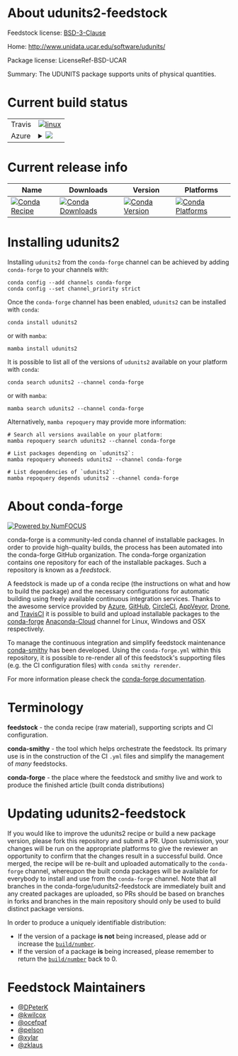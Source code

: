 About udunits2-feedstock
========================

Feedstock license: [BSD-3-Clause](https://github.com/conda-forge/udunits2-feedstock/blob/main/LICENSE.txt)

Home: http://www.unidata.ucar.edu/software/udunits/

Package license: LicenseRef-BSD-UCAR

Summary: The UDUNITS package supports units of physical quantities.

Current build status
====================


<table><tr>
    <td>Travis</td>
    <td>
      <a href="https://app.travis-ci.com/conda-forge/udunits2-feedstock">
        <img alt="linux" src="https://img.shields.io/travis/com/conda-forge/udunits2-feedstock/main.svg?label=Linux">
      </a>
    </td>
  </tr>
    
  <tr>
    <td>Azure</td>
    <td>
      <details>
        <summary>
          <a href="https://dev.azure.com/conda-forge/feedstock-builds/_build/latest?definitionId=2105&branchName=main">
            <img src="https://dev.azure.com/conda-forge/feedstock-builds/_apis/build/status/udunits2-feedstock?branchName=main">
          </a>
        </summary>
        <table>
          <thead><tr><th>Variant</th><th>Status</th></tr></thead>
          <tbody><tr>
              <td>linux_64</td>
              <td>
                <a href="https://dev.azure.com/conda-forge/feedstock-builds/_build/latest?definitionId=2105&branchName=main">
                  <img src="https://dev.azure.com/conda-forge/feedstock-builds/_apis/build/status/udunits2-feedstock?branchName=main&jobName=linux&configuration=linux%20linux_64_" alt="variant">
                </a>
              </td>
            </tr><tr>
              <td>linux_aarch64</td>
              <td>
                <a href="https://dev.azure.com/conda-forge/feedstock-builds/_build/latest?definitionId=2105&branchName=main">
                  <img src="https://dev.azure.com/conda-forge/feedstock-builds/_apis/build/status/udunits2-feedstock?branchName=main&jobName=linux&configuration=linux%20linux_aarch64_" alt="variant">
                </a>
              </td>
            </tr><tr>
              <td>linux_ppc64le</td>
              <td>
                <a href="https://dev.azure.com/conda-forge/feedstock-builds/_build/latest?definitionId=2105&branchName=main">
                  <img src="https://dev.azure.com/conda-forge/feedstock-builds/_apis/build/status/udunits2-feedstock?branchName=main&jobName=linux&configuration=linux%20linux_ppc64le_" alt="variant">
                </a>
              </td>
            </tr><tr>
              <td>osx_64</td>
              <td>
                <a href="https://dev.azure.com/conda-forge/feedstock-builds/_build/latest?definitionId=2105&branchName=main">
                  <img src="https://dev.azure.com/conda-forge/feedstock-builds/_apis/build/status/udunits2-feedstock?branchName=main&jobName=osx&configuration=osx%20osx_64_" alt="variant">
                </a>
              </td>
            </tr><tr>
              <td>osx_arm64</td>
              <td>
                <a href="https://dev.azure.com/conda-forge/feedstock-builds/_build/latest?definitionId=2105&branchName=main">
                  <img src="https://dev.azure.com/conda-forge/feedstock-builds/_apis/build/status/udunits2-feedstock?branchName=main&jobName=osx&configuration=osx%20osx_arm64_" alt="variant">
                </a>
              </td>
            </tr><tr>
              <td>win_64</td>
              <td>
                <a href="https://dev.azure.com/conda-forge/feedstock-builds/_build/latest?definitionId=2105&branchName=main">
                  <img src="https://dev.azure.com/conda-forge/feedstock-builds/_apis/build/status/udunits2-feedstock?branchName=main&jobName=win&configuration=win%20win_64_" alt="variant">
                </a>
              </td>
            </tr>
          </tbody>
        </table>
      </details>
    </td>
  </tr>
</table>

Current release info
====================

| Name | Downloads | Version | Platforms |
| --- | --- | --- | --- |
| [![Conda Recipe](https://img.shields.io/badge/recipe-udunits2-green.svg)](https://anaconda.org/conda-forge/udunits2) | [![Conda Downloads](https://img.shields.io/conda/dn/conda-forge/udunits2.svg)](https://anaconda.org/conda-forge/udunits2) | [![Conda Version](https://img.shields.io/conda/vn/conda-forge/udunits2.svg)](https://anaconda.org/conda-forge/udunits2) | [![Conda Platforms](https://img.shields.io/conda/pn/conda-forge/udunits2.svg)](https://anaconda.org/conda-forge/udunits2) |

Installing udunits2
===================

Installing `udunits2` from the `conda-forge` channel can be achieved by adding `conda-forge` to your channels with:

```
conda config --add channels conda-forge
conda config --set channel_priority strict
```

Once the `conda-forge` channel has been enabled, `udunits2` can be installed with `conda`:

```
conda install udunits2
```

or with `mamba`:

```
mamba install udunits2
```

It is possible to list all of the versions of `udunits2` available on your platform with `conda`:

```
conda search udunits2 --channel conda-forge
```

or with `mamba`:

```
mamba search udunits2 --channel conda-forge
```

Alternatively, `mamba repoquery` may provide more information:

```
# Search all versions available on your platform:
mamba repoquery search udunits2 --channel conda-forge

# List packages depending on `udunits2`:
mamba repoquery whoneeds udunits2 --channel conda-forge

# List dependencies of `udunits2`:
mamba repoquery depends udunits2 --channel conda-forge
```


About conda-forge
=================

[![Powered by
NumFOCUS](https://img.shields.io/badge/powered%20by-NumFOCUS-orange.svg?style=flat&colorA=E1523D&colorB=007D8A)](https://numfocus.org)

conda-forge is a community-led conda channel of installable packages.
In order to provide high-quality builds, the process has been automated into the
conda-forge GitHub organization. The conda-forge organization contains one repository
for each of the installable packages. Such a repository is known as a *feedstock*.

A feedstock is made up of a conda recipe (the instructions on what and how to build
the package) and the necessary configurations for automatic building using freely
available continuous integration services. Thanks to the awesome service provided by
[Azure](https://azure.microsoft.com/en-us/services/devops/), [GitHub](https://github.com/),
[CircleCI](https://circleci.com/), [AppVeyor](https://www.appveyor.com/),
[Drone](https://cloud.drone.io/welcome), and [TravisCI](https://travis-ci.com/)
it is possible to build and upload installable packages to the
[conda-forge](https://anaconda.org/conda-forge) [Anaconda-Cloud](https://anaconda.org/)
channel for Linux, Windows and OSX respectively.

To manage the continuous integration and simplify feedstock maintenance
[conda-smithy](https://github.com/conda-forge/conda-smithy) has been developed.
Using the ``conda-forge.yml`` within this repository, it is possible to re-render all of
this feedstock's supporting files (e.g. the CI configuration files) with ``conda smithy rerender``.

For more information please check the [conda-forge documentation](https://conda-forge.org/docs/).

Terminology
===========

**feedstock** - the conda recipe (raw material), supporting scripts and CI configuration.

**conda-smithy** - the tool which helps orchestrate the feedstock.
                   Its primary use is in the construction of the CI ``.yml`` files
                   and simplify the management of *many* feedstocks.

**conda-forge** - the place where the feedstock and smithy live and work to
                  produce the finished article (built conda distributions)


Updating udunits2-feedstock
===========================

If you would like to improve the udunits2 recipe or build a new
package version, please fork this repository and submit a PR. Upon submission,
your changes will be run on the appropriate platforms to give the reviewer an
opportunity to confirm that the changes result in a successful build. Once
merged, the recipe will be re-built and uploaded automatically to the
`conda-forge` channel, whereupon the built conda packages will be available for
everybody to install and use from the `conda-forge` channel.
Note that all branches in the conda-forge/udunits2-feedstock are
immediately built and any created packages are uploaded, so PRs should be based
on branches in forks and branches in the main repository should only be used to
build distinct package versions.

In order to produce a uniquely identifiable distribution:
 * If the version of a package **is not** being increased, please add or increase
   the [``build/number``](https://docs.conda.io/projects/conda-build/en/latest/resources/define-metadata.html#build-number-and-string).
 * If the version of a package **is** being increased, please remember to return
   the [``build/number``](https://docs.conda.io/projects/conda-build/en/latest/resources/define-metadata.html#build-number-and-string)
   back to 0.

Feedstock Maintainers
=====================

* [@DPeterK](https://github.com/DPeterK/)
* [@kwilcox](https://github.com/kwilcox/)
* [@ocefpaf](https://github.com/ocefpaf/)
* [@pelson](https://github.com/pelson/)
* [@xylar](https://github.com/xylar/)
* [@zklaus](https://github.com/zklaus/)

